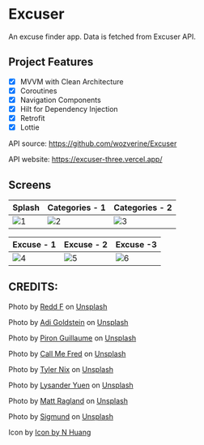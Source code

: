 # Excuser
An excuse finder app. Data is fetched from Excuser API.  

## Project Features
- [x] MVVM with Clean Architecture
- [x] Coroutines
- [x] Navigation Components
- [x] Hilt for Dependency Injection
- [x] Retrofit
- [x] Lottie

API source: https://github.com/wozverine/Excuser

API website: https://excuser-three.vercel.app/

## Screens
| Splash | Categories - 1 | Categories - 2 |
| ----- | ----- | ----- |
|![1](https://github.com/wozverine/ExcusesApp/assets/23726873/d41c6821-c161-45d6-8858-c1579563ae34)|![2](https://github.com/wozverine/ExcusesApp/assets/23726873/ac4e4d6a-2561-4d6c-8da2-bba172c9a803)|![3](https://github.com/wozverine/ExcusesApp/assets/23726873/bd8c0104-7e2a-4413-8b79-401973bbefb9)|

| Excuse - 1 | Excuse - 2 | Excuse -3 |
| ------ | ------ | ----- |
![4](https://github.com/wozverine/ExcusesApp/assets/23726873/7a704516-3bac-46fa-a0c4-f1c26e4c52be)|![5](https://github.com/wozverine/ExcusesApp/assets/23726873/e9313d6b-c2bf-4789-907f-b6e25f4a80c0)|![6](https://github.com/wozverine/ExcusesApp/assets/23726873/604b2321-228c-478c-9915-5f17df6090ec)|

## CREDITS:

Photo by <a href="https://unsplash.com/@raddfilms?utm_content=creditCopyText&utm_medium=referral&utm_source=unsplash">Redd F</a> on <a href="https://unsplash.com/photos/people-sitting-on-chair-5U_28ojjgms?utm_content=creditCopyText&utm_medium=referral&utm_source=unsplash">Unsplash</a>

Photo by <a href="https://unsplash.com/@adigold1?utm_content=creditCopyText&utm_medium=referral&utm_source=unsplash">Adi Goldstein</a> on <a href="https://unsplash.com/photos/selective-focus-photography-of-assorted-color-balloons-Hli3R6LKibo?utm_content=creditCopyText&utm_medium=referral&utm_source=unsplash">Unsplash</a>

Photo by <a href="https://unsplash.com/@gpiron?utm_content=creditCopyText&utm_medium=referral&utm_source=unsplash">Piron Guillaume</a> on <a href="https://unsplash.com/photos/five-children-sitting-on-bench-front-of-trees-cRRDzGxqVe8?utm_content=creditCopyText&utm_medium=referral&utm_source=unsplash">Unsplash</a>

Photo by <a href="https://unsplash.com/@callmefred?utm_content=creditCopyText&utm_medium=referral&utm_source=unsplash">Call Me Fred</a> on <a href="https://unsplash.com/photos/just-for-fun-led-sign-STV98EbRy7w?utm_content=creditCopyText&utm_medium=referral&utm_source=unsplash">Unsplash</a>

Photo by <a href="https://unsplash.com/@nixcreative?utm_content=creditCopyText&utm_medium=referral&utm_source=unsplash">Tyler Nix</a> on <a href="https://unsplash.com/photos/people-standing-on-shore-during-golden-hour-V3dHmb1MOXM?utm_content=creditCopyText&utm_medium=referral&utm_source=unsplash">Unsplash</a>

Photo by <a href="https://unsplash.com/@lysanderyuen?utm_content=creditCopyText&utm_medium=referral&utm_source=unsplash">Lysander Yuen</a> on <a href="https://unsplash.com/photos/low-angle-view-of-tower-books-wk833OrQLJE?utm_content=creditCopyText&utm_medium=referral&utm_source=unsplash">Unsplash</a>

Photo by <a href="https://unsplash.com/@mattragland?utm_content=creditCopyText&utm_medium=referral&utm_source=unsplash">Matt Ragland</a> on <a href="https://unsplash.com/photos/flat-lay-photography-of-blue-backpack-beside-book-and-silver-macbook-02z1I7gv4ao?utm_content=creditCopyText&utm_medium=referral&utm_source=unsplash">Unsplash</a>

Photo by <a href="https://unsplash.com/@sigmund?utm_content=creditCopyText&utm_medium=referral&utm_source=unsplash">Sigmund</a> on <a href="https://unsplash.com/photos/black-digital-device-at-0-00-By-tZImt0Ms?utm_content=creditCopyText&utm_medium=referral&utm_source=unsplash">Unsplash</a>

Icon by <a href="https://www.freepik.com/icon/pensive_5096410#fromView=search&term=sorry&track=ais&page=1&position=56&uuid=b7f41eb5-4a27-4169-ad9e-6b8aa37e81df">Icon by N Huang</a>  
